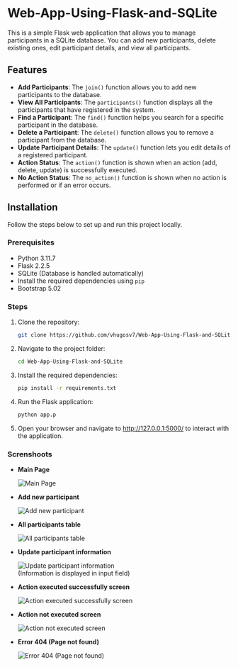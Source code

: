# Web-App-Using-Flask-and-SQLite


This is a simple Flask web application that allows you to manage participants in a SQLite database. You can add new participants, delete existing ones, edit participant details, and view all participants.

## Features

- **Add Participants**: The `join()` function allows you to add new participants to the database.
- **View All Participants**: The `participants()` function displays all the participants that have registered in the system.
- **Find a Participant**: The `find()` function helps you search for a specific participant in the database.
- **Delete a Participant**: The `delete()` function allows you to remove a participant from the database.
- **Update Participant Details**: The `update()` function lets you edit details of a registered participant.
- **Action Status**: The `action()` function is shown when an action (add, delete, update) is successfully executed.
- **No Action Status**: The `no_action()` function is shown when no action is performed or if an error occurs.

## Installation

Follow the steps below to set up and run this project locally.

### Prerequisites

- Python 3.11.7
- Flask 2.2.5
- SQLite (Database is handled automatically)
- Install the required dependencies using `pip`
- Bootstrap 5.02

### Steps

1. Clone the repository:
   ```bash
   git clone https://github.com/vhugosv7/Web-App-Using-Flask-and-SQLite.git

2. Navigate to the project folder:
   ```bash
   cd Web-App-Using-Flask-and-SQLite

3. Install the required dependencies:
   ```bash
   pip install -r requirements.txt

4. Run the Flask application:
   ```bash
   python app.p

5. Open your browser and navigate to http://127.0.0.1:5000/ to interact with the application.


### Screnshoots


* **Main Page**
  
  ![Main Page](https://github.com/user-attachments/assets/5b31bc8f-020e-45ea-aa4c-9d7fbdb73373)

* **Add new participant**
  
  ![Add new participant](https://github.com/user-attachments/assets/3b757650-6b4b-4d2f-9272-05a545f859c8)

* **All participants table**
  
  ![All participants table](https://github.com/user-attachments/assets/1c2698a9-838b-44e6-ab69-fe2a79176cbf)

* **Update participant information**
  
  ![Update participant information](https://github.com/user-attachments/assets/b2376de1-2b16-4cc6-b8ab-550bc1949dcc)  
  (Information is displayed in input field)

* **Action executed successfully screen**
  
  ![Action executed successfully screen](https://github.com/user-attachments/assets/a11a3135-d918-4ce7-91ee-abe16f115140)

* **Action not executed screen**
  
  ![Action not executed screen](https://github.com/user-attachments/assets/6469779e-e655-4db3-865c-809953e1e8bb)

* **Error 404 (Page not found)**
  
  ![Error 404 (Page not found)](https://github.com/user-attachments/assets/98411e93-9dd7-4596-b75f-84b2381fd1ac)


